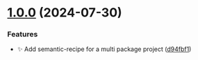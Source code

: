 # [1.0.0](https://github.softwareag.com/IOTA/semantic-release-recipes/compare/v1.0.0...v1.0.0) (2024-07-30)


### Features

* :sparkles: Add semantic-recipe for a multi package project ([d94fbf1](https://github.softwareag.com/IOTA/semantic-release-recipes/commit/d94fbf115b4c24f234dcadff8e0be289d65cd38f))
